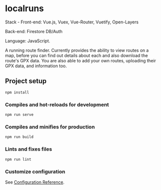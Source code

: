 # localruns

Stack - 
Front-end: Vue.js, Vuex, Vue-Router, Vuetify, Open-Layers

Back-end: Firestore DB/Auth

Language: JavaScript.

A running route finder.  Currently provides the ability to view routes on a map, before you can find out details about each and also download the route's GPX data.  You are also able to add your own routes, uploading their GPX data, and information too.

## Project setup
```
npm install
```

### Compiles and hot-reloads for development
```
npm run serve
```

### Compiles and minifies for production
```
npm run build
```

### Lints and fixes files
```
npm run lint
```

### Customize configuration
See [Configuration Reference](https://cli.vuejs.org/config/).
